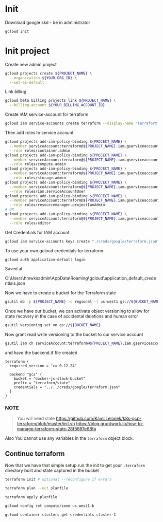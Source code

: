 # Init
Download google skd - be in administrator
```bash
gcloud init
```

# Init project
Create new admin project
```bash
gcloud projects create ${PROJECT_NAME} \
  --organization ${YOUR_ORG_ID} \
  --set-as-default
```
Link billing
```bash
gcloud beta billing projects link ${PROJECT_NAME} \
  --billing-account ${YOUR_BILLING_ACCOUNT_ID}
```
Create IAM service-account for terraform
```bash
gcloud iam service-accounts create terraform --display-name "Terraform admin account"
```
Then add roles to service account
```bash
gcloud projects add-iam-policy-binding ${PROJECT_NAME} \
  --member serviceAccount:terraform@${PROJECT_NAME}.iam.gserviceaccount.com \
  --role roles/container.admin
gcloud projects add-iam-policy-binding ${PROJECT_NAME} \
  --member serviceAccount:terraform@${PROJECT_NAME}.iam.gserviceaccount.com \
  --role roles/compute.admin
gcloud projects add-iam-policy-binding ${PROJECT_NAME} \
  --member serviceAccount:terraform@${PROJECT_NAME}.iam.gserviceaccount.com \
  --role roles/storage.admin
gcloud projects add-iam-policy-binding ${PROJECT_NAME} \
  --member serviceAccount:terraform@${PROJECT_NAME}.iam.gserviceaccount.com \
  --role roles/iam.serviceAccountUser
gcloud projects add-iam-policy-binding ${PROJECT_NAME} \
  --member serviceAccount:terraform@${PROJECT_NAME}.iam.gserviceaccount.com \
  --role roles/resourcemanager.projectIamAdmin
# OR
gcloud projects add-iam-policy-binding ${PROJECT_NAME} \
  --member serviceAccount:terraform@${PROJECT_NAME}.iam.gserviceaccount.com \
  --role roles/editor
```
Get Credentials for IAM account
```bash
gcloud iam service-accounts keys create "./creds/google/terraform.json" --iam-account terraform@${PROJECT_NAME}.iam.gserviceaccount.com
```

To use your own gcloud credentials for terraform
```bash
gcloud auth application-default login
```
Saved at 

C:\Users\hmwksadmin\AppData\Roaming\gcloud\application_default_credentials.json

Now we have to create a bucket for the Terraform state
```bash
gsutil mb -p ${PROJECT_NAME} -c regional -l us-west1 gs://${BUCKET_NAME}
```
Once we have our bucket, we can activate object versioning to allow for state recovery in the case of accidental deletions and human error
```bash
gsutil versioning set on gs://${BUCKET_NAME}
```
Now grant read write versioning to the bucket to our service account
```bash
gsutil iam ch serviceAccount:terraform@${PROJECT_NAME}.iam.gserviceaccount.com:legacyBucketWriter gs://${BUCKET_NAME}
```

and have the backend.tf file created 
```hcl
terraform {
  required_version = ">= 0.12.24"
  
  backend "gcs" {
    bucket = "docker-js-stack-bucket"
    prefix = "terraform/state"
    credentials = "../../creds/google/terraform.json"
  }
}
```

### NOTE
> You will need state
https://github.com/KamilLelonek/k8s-gcp-terraform/blob/master/init.sh
https://blog.gruntwork.io/how-to-manage-terraform-state-28f5697e68fa

Also You cannot use any variables in the `terraform` object block.

## Continue terraform
Now that we have that simple setup run the init to get your `.terraform` directory built and state captured in the bucket
```bash
terraform init # optional --reconfigure if errors
```

```bash
terraform plan --out planfile
```
```bash
terraform apply planfile
```
```bash
gcloud config set compute/zone us-west1-b
```
```bash
gcloud container clusters get-credentials cluster-1
```
